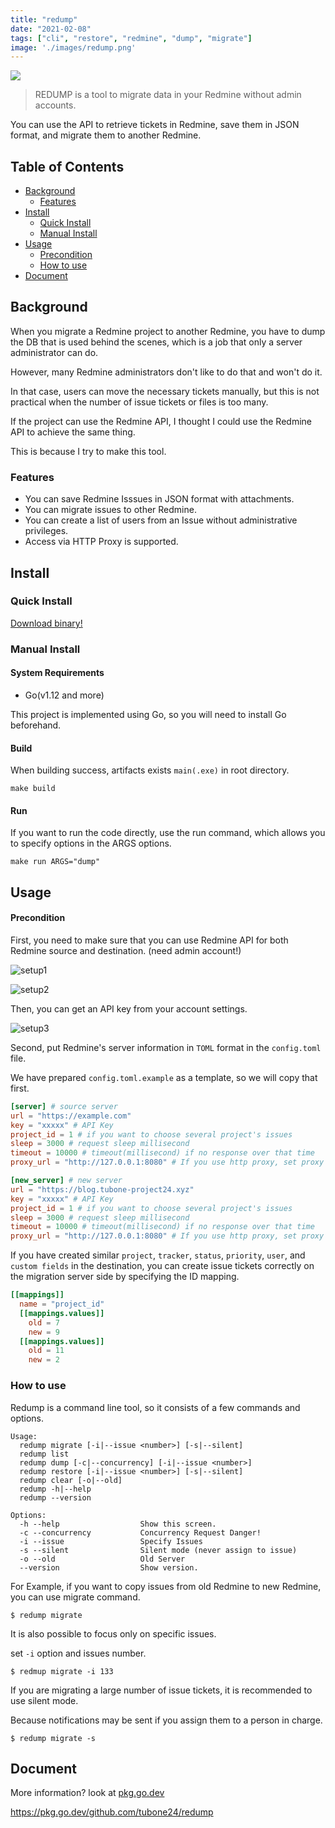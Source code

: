 ```yaml
---
title: "redump"
date: "2021-02-08"
tags: ["cli", "restore", "redmine", "dump", "migrate"]
image: './images/redump.png'
---
```


[![](https://raw.githubusercontent.com/tubone24/redump/main/docs/images/redump_logo.png)](https://github.com/tubone24/redump/releases)

> REDUMP is a tool to migrate data in your Redmine without admin accounts.

You can use the API to retrieve tickets in Redmine, save them in JSON format, and migrate them to another Redmine.

## Table of Contents

- [Background](#background)
  - [Features](#features)
- [Install](#install)
  - [Quick Install](#quick-install)
  - [Manual Install](#manual-install)
- [Usage](#usage)
  - [Precondition](#precondition)
  - [How to use](#how-to-use)
- [Document](#document)
## Background

When you migrate a Redmine project to another Redmine, you have to dump the DB that is used behind the scenes, which is a job that only a server administrator can do.

However, many Redmine administrators don't like to do that and won't do it. 

In that case, users can move the necessary tickets manually, but this is not practical when the number of issue tickets or files is too many.

If the project can use the Redmine API, I thought I could use the Redmine API to achieve the same thing.

This is because I try to make this tool.

### Features

- You can save Redmine Isssues in JSON format with attachments.
- You can migrate issues to other Redmine.
- You can create a list of users from an Issue without administrative privileges.
- Access via HTTP Proxy is supported.

## Install

### Quick Install

[Download binary!](https://github.com/tubone24/redump/releases)

### Manual Install

#### System Requirements

- Go(v1.12 and more)

This project is implemented using Go, so you will need to install Go beforehand.

#### Build

When building success, artifacts exists `main(.exe)` in root directory.

```
make build
```

#### Run

If you want to run the code directly, use the run command, which allows you to specify options in the ARGS options.

```
make run ARGS="dump"
```

## Usage

#### Precondition

First, you need to make sure that you can use Redmine API for both Redmine source and destination. (need admin account!)

![setup1](https://raw.githubusercontent.com/tubone24/redump/main/docs/images/setup1.png)

![setup2](https://raw.githubusercontent.com/tubone24/redump/main/docs/images/setup2.png)

Then, you can get an API key from your account settings.

![setup3](https://raw.githubusercontent.com/tubone24/redump/main/docs/images/setup3.png)

Second, put Redmine's server information in `TOML` format in the `config.toml` file.
 
We have prepared `config.toml.example` as a template, so we will copy that first.

```toml
[server] # source server
url = "https://example.com"
key = "xxxxx" # API Key
project_id = 1 # if you want to choose several project's issues
sleep = 3000 # request sleep millisecond
timeout = 10000 # timeout(millisecond) if no response over that time
proxy_url = "http://127.0.0.1:8080" # If you use http proxy, set proxy url, port, user/pass

[new_server] # new server
url = "https://blog.tubone-project24.xyz"
key = "xxxxx" # API Key
project_id = 1 # if you want to choose several project's issues
sleep = 3000 # request sleep millisecond
timeout = 10000 # timeout(millisecond) if no response over that time
proxy_url = "http://127.0.0.1:8080" # If you use http proxy, set proxy url, port, user/pass
```

If you have created similar `project`, `tracker`, `status`, `priority`, `user`, and `custom fields` in the destination, you can create issue tickets correctly on the migration server side by specifying the ID mapping.

```toml
[[mappings]]
  name = "project_id"
  [[mappings.values]]
    old = 7
    new = 9
  [[mappings.values]]
    old = 11
    new = 2
```

### How to use

Redump is a command line tool, so it consists of a few commands and options.

```
Usage:
  redump migrate [-i|--issue <number>] [-s|--silent]
  redump list
  redump dump [-c|--concurrency] [-i|--issue <number>]
  redump restore [-i|--issue <number>] [-s|--silent]
  redump clear [-o|--old]
  redump -h|--help
  redump --version

Options:
  -h --help                  Show this screen.
  -c --concurrency           Concurrency Request Danger!
  -i --issue                 Specify Issues
  -s --silent                Silent mode (never assign to issue)
  -o --old                   Old Server
  --version                  Show version.
```

For Example, if you want to copy issues from old Redmine to new Redmine, you can use migrate command.

```
$ redump migrate
```

It is also possible to focus only on specific issues.

set `-i` option and issues number.

```
$ redmup migrate -i 133
```

If you are migrating a large number of issue tickets, it is recommended to use silent mode.

Because notifications may be sent if you assign them to a person in charge.

```
$ redump migrate -s
```


## Document

More information? look at [pkg.go.dev](https://pkg.go.dev/github.com/tubone24/redump)

<https://pkg.go.dev/github.com/tubone24/redump>

